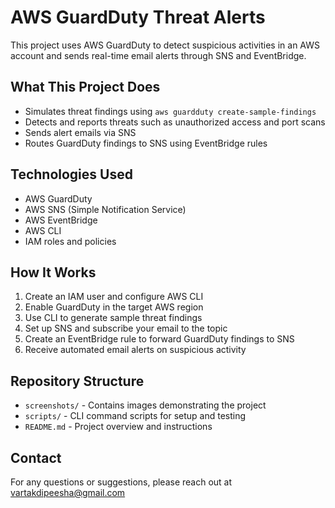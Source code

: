 # AWS GuardDuty Threat Alerts

This project uses AWS GuardDuty to detect suspicious activities in an AWS account and sends real-time email alerts through SNS and EventBridge.

## What This Project Does

- Simulates threat findings using `aws guardduty create-sample-findings`
- Detects and reports threats such as unauthorized access and port scans
- Sends alert emails via SNS
- Routes GuardDuty findings to SNS using EventBridge rules

## Technologies Used

- AWS GuardDuty
- AWS SNS (Simple Notification Service)
- AWS EventBridge
- AWS CLI
- IAM roles and policies

## How It Works

1. Create an IAM user and configure AWS CLI
2. Enable GuardDuty in the target AWS region
3. Use CLI to generate sample threat findings
4. Set up SNS and subscribe your email to the topic
5. Create an EventBridge rule to forward GuardDuty findings to SNS
6. Receive automated email alerts on suspicious activity


## Repository Structure

- `screenshots/` - Contains images demonstrating the project
- `scripts/` - CLI command scripts for setup and testing
- `README.md` - Project overview and instructions

## Contact

For any questions or suggestions, please reach out at vartakdipeesha@gmail.com
